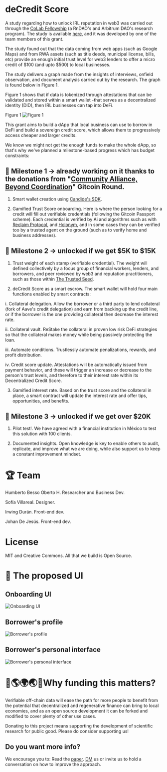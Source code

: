 # deCredit Score
A study regarding how to unlock IRL reputation in web3 was carried out through the [CoLab Fellowship](https://www.rndao.io/colab/fellowship) (a RnDAO's and Arbitrum DAO's research program). The study is available [here](https://mirror.xyz/hbesso31.eth/FPZwO9TMecWReO76YjJx-1p-AAgntdnVxF8Cz8zUp-U), and it was developed by one of the team members of this grant.

The study found out that the data coming from web apps (such as Google Maps) and from RWA assets (such as title deeds, municipal license, bills, etc) provide an enough initial trust level for web3 lenders to offer a micro credit of $100 (and upto $500) to local businesses.

The study delivers a graph made from the insights of interviews, onfield observation, and document analysis carried out by the research. The graph is found below in Figure 1.

Figure 1 shows that if data is tokenized through attestations that can be validated and stored within a smart wallet -that serves as a decentralized identity (DID), then IRL businesses can tap into DeFi.

Figure 1
![Figure 1](https://github.com/Urbanika/DeFi-Adoption-IRL/assets/58118538/1c7395d9-b097-4c57-ac1e-33cce88241e4)

This grant aims to build a dApp that local business can use to borrow in DeFi and build a sovereign credit score, which allows them to progressively access cheaper and larger credits.

We know we might not get the enough funds to make the whole dApp, so that's why we've planned a milestone-based progress which has budget constraints:

## 🎯 Milestone 1 -> already working on it thanks to the donations from "[Community Alliance, Beyond Coordination](https://x.com/0xUrbanika/status/1773807227394032119)" Gitcoin Round.
1. Smart wallet creation using [Candide's SDK](https://candide.dev/).

2. Gamified Trust Score onboarding. Here is where the person looking for a credit will fill out verifiable credentials (following the Gitcoin Passport scheme). Each credential is verified by Ai and algorithms such as with [Reclaim Protocol](https://www.reclaimprotocol.org/), and [Holonym](https://www.holonym.id/), and in some cases they can be verified too by a trusted agent on the ground (such as to verify home and business addresses).

## 🎯 Milestone 2 -> unlocked if we get $5K to $15K
1. Trust weight of each stamp (verifiable credential). The weight will defined collectively by a focus group of financial workers, lenders, and borrowers, and peer reviewed by web3 and reputation practitioners, such as those within [The Trusted Seed](https://trustedseed.org/).

2. deCredit Score as a smart escrow. The smart wallet will hold four main functions enabled by smart contracts:

i. Collateral delegation. Allow the borrower or a third party to lend collateral (fork of Aave's credit delegation) and earn from backing up the credit line, or if the borrower is the one providing collateral then decrease the interest rate.

ii. Collateral vault. ReStake the collateral in proven low risk DeFi strategies so that the collateral makes money while being passively protecting the loan.

iii. Automate conditions. Trustlessly automate penalizations, rewards, and profit distribution.

iv. Credit score update. Attestations will be automatically issued from payment behavior, and these will trigger an increase or decrease to the person's trust levels, and therefore to their interest rate within its Decentralized Credit Score.

3. Gamified interest rate. Based on the trust score and the collateral in place, a smart contract will update the interest rate and offer tips, opportunities, and benefits.

## 🎯 Milestone 3 -> unlocked if we get over $20K
1. Pilot test!. We have agreed with a financial institution in México to test this solution with 100 clients.

2. Documented insights. Open knowledge is key to enable others to audit, replicate, and improve what we are doing, while also support us to keep a constant improvement mindset.

# 🏆 Team
Humberto Besso Oberto H. Researcher and Business Dev.

Sofía Villareal. Designer.

Irwing Durán. Front-end dev.

Johan De Jesús. Front-end dev.

# License
MIT and Creative Commons. All that we build is Open Source.

# 📱 The proposed UI
## Onboarding UI
![Onboarding UI](https://github.com/Urbanika/DeFi-Adoption-IRL/assets/58118538/5daaee21-d563-4f8d-a0ac-4dc9621c8099)

## Borrower's profile
![Borrower's profile](https://github.com/Urbanika/DeFi-Adoption-IRL/assets/58118538/84cdc796-e694-4104-8faf-dc8c770c6890)

## Borrower's personal interface
![Borrower's personal interface](https://github.com/Urbanika/DeFi-Adoption-IRL/assets/58118538/862dc89d-e968-4247-88af-05198ff94e22)

# 💝🌎🌍🌏💕Why funding this matters?
Verifiable off-chain data will ease the path for more people to benefit from the potential that decentralized and regenerative finance can bring to local economies, and as an open source development it can be forked and modified to cover plenty of other use cases.

Donating to this project means supporting the development of scientific research for public good. Please do consider supporting us!

## Do you want more info?
We encourage you to:
Read the [paper](https://mirror.xyz/hbesso31.eth/FPZwO9TMecWReO76YjJx-1p-AAgntdnVxF8Cz8zUp-U).
[DM](https://twitter.com/0xUrbanika) us or invite us to hold a conversation on how to improve the approach.
